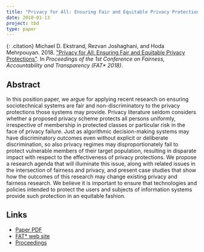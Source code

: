 ```yaml
---
title: "Privacy for All: Ensuring Fair and Equitable Privacy Protections"
date: 2018-01-13
project: tbd
type: paper
---
```


{: .citation}
Michael D. Ekstrand, Rezvan Joshaghani, and Hoda Mehrpouyan. 2018. ["Privacy for All: Ensuring Fair and Equitable Privacy Protections"](#). In <cite>Proceedings of the 1st Conference on Fairness, Accountability and Transparency (FAT* 2018)</cite>.

## Abstract

In this position paper, we argue for applying recent research on ensuring sociotechnical systems are fair and non-discriminatory to the privacy protections those systems may provide. Privacy literature seldom considers whether a proposed privacy scheme protects all persons uniformly, irrespective of membership in protected classes or particular risk in the face of privacy failure. Just as algorithmic decision-making systems may have discriminatory outcomes even without explicit or deliberate discrimination, so also privacy regimes may disproportionately fail to protect vulnerable members of their target population, resulting in disparate impact with respect to the effectiveness of privacy protections. We propose a research agenda that will illuminate this issue, along with related issues in the intersection of fairness and privacy, and present case studies that show how the outcomes of this research may change existing privacy and fairness research. We believe it is important to ensure that technologies and policies intended to protect the users and subjects of information systems provide such protection in an equitable fashion.

## Links

* [Paper PDF](https://md.ekstrandom.net/pubs/fat2018-fair-privacy.pdf)
* [FAT* web site](https://fatconference.org/2018/index.html)
* [Proceedings](http://proceedings.mlr.press/v81/)